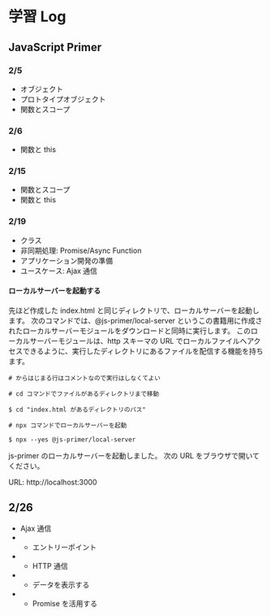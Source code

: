 # 学習 Log

## JavaScript Primer

### 2/5

- オブジェクト
- プロトタイプオブジェクト
- 関数とスコープ

### 2/6

- 関数と this

### 2/15

- 関数とスコープ
- 関数と this

### 2/19

- クラス
- 非同期処理: Promise/Async Function
- アプリケーション開発の準備
- ユースケース: Ajax 通信

#### ローカルサーバーを起動する

先ほど作成した index.html と同じディレクトリで、ローカルサーバーを起動します。 次のコマンドでは、@js-primer/local-server というこの書籍用に作成されたローカルサーバーモジュールをダウンロードと同時に実行します。 このローカルサーバーモジュールは、http スキーマの URL でローカルファイルへアクセスできるように、実行したディレクトリにあるファイルを配信する機能を持ちます。

```
# からはじまる行はコメントなので実行はしなくてよい

# cd コマンドでファイルがあるディレクトリまで移動

$ cd "index.html があるディレクトリのパス"

# npx コマンドでローカルサーバーを起動

$ npx --yes @js-primer/local-server
```

js-primer のローカルサーバーを起動しました。
次の URL をブラウザで開いてください。

URL: http://localhost:3000

## 2/26

- Ajax 通信
- - エントリーポイント
- - HTTP 通信
- - データを表示する
- - Promise を活用する
